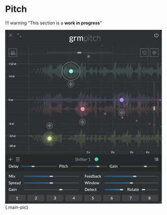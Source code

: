 # Pitch

!!! warning "This section is a **work in progress**"

![Screenshot of the Pitch module](../assets/images/pitch.png){.main-pic}
